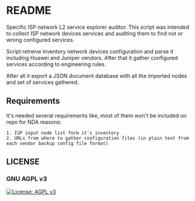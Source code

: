 # README #

Specific ISP network L2 service explorer auditor. This script was intended to collect ISP network devices services and auditing them to find not or wrong configured services.

Script retreive inventory network devices configuration and parse it including Huawei and Juniper vendors. After that it gather configured services according to engineering rules.

After all it export a JSON document database with all the imported nodes and set of services gathered.


## Requirements ##

It's needed several requirements like, most of them won't be included on repo for NDA reasons:

    1. ISP input node list form it's inventory
    2. URLs from where to gather configuration files (in plain text from each vendor backup config file format)



## LICENSE
### GNU AGPL v3
[![License: AGPL v3](https://img.shields.io/badge/License-AGPL_v3-blue.svg)](https://www.gnu.org/licenses/agpl-3.0)
